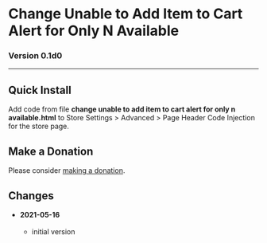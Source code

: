 # Change Unable to Add Item to Cart Alert for Only N Available

### Version 0.1d0

---

## Quick Install

Add code from file **change unable to add item to cart alert for only n
available.html** to Store Settings > Advanced > Page Header Code Injection for
the store page.

## Make a Donation

Please consider [making a donation](https://github.com/tomsWebConsulting/twcsl#make-a-donation).

## Changes

<!-- * **2021-07-01**
<br><br>
  * added code to change read more link
  * use twcsl
  * bumped version to 0.1d2
  <br><br -->
* **2021-05-16**
<br><br>
  * initial version
